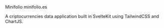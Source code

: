 Minifolio
minifolio.es

A criptocurrencies data application built in SvelteKit using TailwindCSS and ChartJS.
